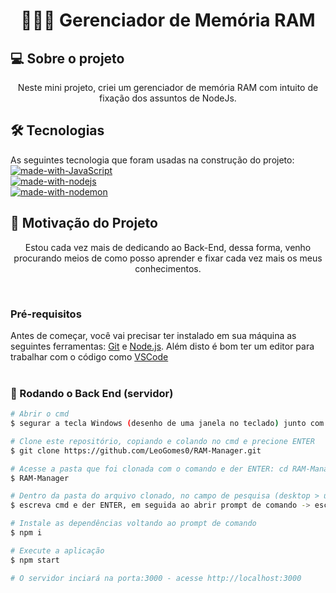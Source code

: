 <h1 align="center">🧑🏿‍💻 Gerenciador de Memória RAM</h1>

## 💻 Sobre o projeto
<p align="center">Neste mini projeto, criei um gerenciador de memória RAM com intuito de fixação dos assuntos de NodeJs.</p>

## 🛠 Tecnologias

As seguintes tecnologia que foram usadas na construção do projeto: <br>
[![made-with-JavaScript](https://img.shields.io/badge/Made%20with-JavaScript-1f425f.svg)](https://www.javascript.com/) <br>
[![made-with-nodejs](https://img.shields.io/badge/Made%20with-Node.js-1f425f.svg)](https://nodejs.org/en) <br>
[![made-with-nodemon](https://img.shields.io/badge/Made%20with-Nodemon-1f425f.svg)](https://nodemon.io/) <br>


## 🚀 Motivação do Projeto
<p align="center">Estou cada vez mais de dedicando ao Back-End, dessa forma, venho procurando meios de como posso aprender e fixar cada vez mais os meus conhecimentos.</p> <br>

### Pré-requisitos

Antes de começar, você vai precisar ter instalado em sua máquina as seguintes ferramentas:
[Git](https://git-scm.com) e [Node.js](https://nodejs.org/en). 
Além disto é bom ter um editor para trabalhar com o código como [VSCode](https://code.visualstudio.com/)
<br>
<br>
### 🎲 Rodando o Back End (servidor)

```bash
# Abrir o cmd
$ segurar a tecla Windows (desenho de uma janela no teclado) junto com a letra R e em seguida escreva: cmd

# Clone este repositório, copiando e colando no cmd e precione ENTER
$ git clone https://github.com/LeoGomes0/RAM-Manager.git

# Acesse a pasta que foi clonada com o comando e der ENTER: cd RAM-Manager
$ RAM-Manager

# Dentro da pasta do arquivo clonado, no campo de pesquisa (desktop > user > área de trabalho > RAM-Manager)
$ escreva cmd e der ENTER, em seguida ao abrir prompt de comando -> escreva exatamente: code .

# Instale as dependências voltando ao prompt de comando
$ npm i

# Execute a aplicação
$ npm start

# O servidor inciará na porta:3000 - acesse http://localhost:3000
```
